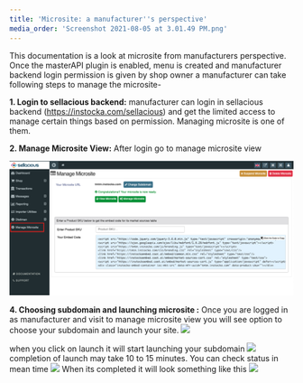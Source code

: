 ```yaml
---
title: 'Microsite: a manufacturer''s perspective'
media_order: 'Screenshot 2021-08-05 at 3.01.49 PM.png'
---
```


This documentation is a look at microsite from manufacturers perspective.
Once the masterAPI plugin is enabled, menu is created and manufacturer backend login permission is given by shop owner a manufacturer can take following steps to manage the microsite-

**1. Login to sellacious backend:** manufacturer can login in sellacious backend (https://instocka.com/sellacious) and get the limited access to manage certain things based on permission. Managing microsite is one of them.

**2. Manage Microsite View:** After login go to manage microsite view

![Screenshot%202021-08-05%20at%203.01.49%20PM](Screenshot%202021-08-05%20at%203.01.49%20PM.png "Screenshot%202021-08-05%20at%203.01.49%20PM")

**4. Choosing subdomain and launching microsite :** Once you are logged in as manufacturer and visit to manage microsite view you will see option to choose your subdomain and launch your site.
![](https://www.sellacious.com/learn/user/pages/48.distiman/09.microsite/Screenshot%202021-08-05%20at%2011.25.18%20AM.png)

when you click on launch it will start launching your subdomain
![](https://www.sellacious.com/learn/user/pages/48.distiman/09.microsite/Screenshot%202021-08-05%20at%2011.27.49%20AM.png)
completion of launch may take 10 to 15 minutes. You can check status in mean time
![](https://www.sellacious.com/learn/user/pages/48.distiman/09.microsite/Screenshot%202021-08-05%20at%2011.28.45%20AM.png)
When its completed it will look something like this
![](https://www.sellacious.com/learn/user/pages/48.distiman/09.microsite/Screenshot%202021-08-05%20at%2011.36.29%20AM.png)
